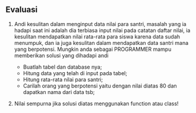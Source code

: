 ## Evaluasi

1. Andi kesulitan dalam menginput data nilai para santri, masalah yang ia hadapi saat ini adalah dia terbiasa
   input nilai pada catatan daftar nilai, ia kesulitan mendapatkan nilai rata-rata para siswa karena data
   sudah menumpuk, dan ia juga kesulitan dalam mendapatkan data santri mana yang berpotensi. Mungkin anda sebagai PROGRAMMER
   mampu memberikan solusi yang dihadapi andi
   * Buatlah tabel dan database nya;
   * Hitung data yang telah di input pada tabel;
   * Hitung rata-rata nilai para santri;
   * Carilah orang yang berpotensi yaitu dengan nilai diatas 80 dan dapatkan nama dari data tsb;

2. Nilai sempurna jika solusi diatas menggunakan function atau class!
